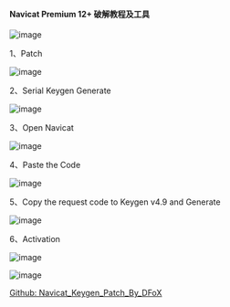 #### Navicat Premium 12+ 破解教程及工具

![image](https://user-images.githubusercontent.com/20939839/54656750-d9a48880-4b01-11e9-94cf-dfdef3b59d56.png)

1、Patch

![image](https://user-images.githubusercontent.com/20939839/54657022-d9f15380-4b02-11e9-8a67-f0c335e4654c.png)

2、Serial Keygen Generate

![image](https://user-images.githubusercontent.com/20939839/54656871-533c7680-4b02-11e9-8bd6-12c1c90572ac.png)

3、Open Navicat

![image](https://user-images.githubusercontent.com/20939839/54656858-4029a680-4b02-11e9-95fc-0a711aa8e694.png)

4、Paste the Code

![image](https://user-images.githubusercontent.com/20939839/54657113-1fae1c00-4b03-11e9-880d-84feba678dab.png)

5、Copy the request code to Keygen v4.9 and Generate

![image](https://user-images.githubusercontent.com/20939839/54657152-41a79e80-4b03-11e9-91b4-de0066e0fda9.png)

6、Activation

![image](https://user-images.githubusercontent.com/20939839/54656921-8252e800-4b02-11e9-88f3-405625ac0cbe.png)

![image](https://user-images.githubusercontent.com/20939839/54656901-6d765480-4b02-11e9-990a-ebfb8701fdf5.png)


[Github: Navicat_Keygen_Patch_By_DFoX](https://github.com/Deltafox79/Navicat_Keygen/tree/master/Navicat_Keygen_Patch_By_DFoX)
